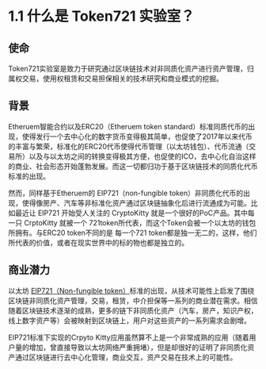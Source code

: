 # 1.1 什么是 Token721 实验室？

## 使命

Token721实验室是致力于研究通过区块链技术对非同质化资产进行资产管理，归属权交易，使用权租赁和交易担保相关的技术研究和商业模式的挖掘。

## 背景

Etheruem智能合约以及ERC20（Etheruem token standard）标准同质代币的出现，使得发行一个去中心化的数字货币变得极其简单，也促使了2017年以来代币的丰富与繁荣，标准化的ERC20代币使得代币管理（以太坊钱包）、代币流通（交易所）以及与以太坊之间的转换变得极其方便，也促使的ICO，去中心化自治这样的商业、社会形态开始蓬勃发展。而这一切都归功于基于区块链技术的同质化代币标准的出现。

然而，同样基于Etheruem的 EIP721（non-fungible token）非同质化代币的出现，使得像房产、汽车等非标准化资产通过区块链抽象化后进行流通成为可能。比如最近让 EIP721 开始受人关注的 CryptoKitty 就是一个很好的PoC产品。其中每一只 CrptoKitty 就被一个 721token所代表，而这个Token会被一个以太坊的钱包所拥有。与ERC20 token不同的是 每一个721 token都是独一无二的，这样，他们所代表的价值，或者在现实世界中的标的物也都是独立的。

## 商业潜力

以太坊 [EIP721（Non-fungible token）](https://github.com/ethereum/eips/issues/721)标准的出现，从技术可能性上启发了围绕区块链非同质化资产管理，交易，租赁，中介担保等一系列的商业潜在需求。相信随着区块链技术逐渐的成熟，更多的链下非同质化资产（汽车，房产，知识产权，线上数字资产等）会被映射到区块链上，用户对这些资产的一系列需求会剧增。

EIP721标准下实现的Crpyto Kitty应用虽然算不上是一个非常成熟的应用（随着用户量的增加，曾直接导致以太坊网络严重拥堵），但是却很好的证明了非同质化资产通过区块链进行去中心化管理，商业交互，资产交易在技术上的可能性。


